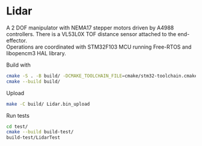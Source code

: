 # Lidar

A 2 DOF manipulator with NEMA17 stepper motors driven by A4988 controllers.
There is a VL53L0X TOF distance sensor attached to the end-effector. </br>
Operations are coordinated with STM32F103 MCU running Free-RTOS and libopencm3 HAL library. 

Build with
```bash
cmake -S . -B build/ -DCMAKE_TOOLCHAIN_FILE=cmake/stm32-toolchain.cmake
cmake --build build/
```

Upload
```bash
make -C build/ Lidar.bin_upload
```

Run tests
```bash
cd test/
cmake --build build-test/
build-test/LidarTest
```